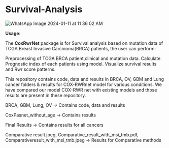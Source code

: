 # Survival-Analysis

![WhatsApp Image 2024-01-11 at 11 36 02 AM](https://github.com/stutimishra7/Survival-Analysis/assets/105044948/d5cd1bc1-3b02-47b5-adae-7624ee361ef5)





**Usage:**

The **CoxRwrNet** package is for Survival analysis based on mutation data of TCGA Breast Invasive Carcinoma(BRCA) patients, the user can perform:

Preprocessing of TCGA BRCA patient,clinical and mutation data.
Calculate Prognostic index of each patients using model.
Visualize survival results and Rwr score patterns.







This repository contains code, data and results in BRCA, OV, GBM and Lung cancer folders & results for COX-RWRnet model for various conditions. We have compared our model COX-RWR net with existing models and those results are present in these repository.

BRCA, GBM, Lung, OV -> Contains code, data and results

CoxPasnet_without_age -> Contains results

Final Results -> Contains results for all cancers

Comparative result.jpeg, Comparative_result_with_msi_tmb.pdf, Comparativeresult_with_msi_tmb.jpeg -> Results for Comparative methods 
